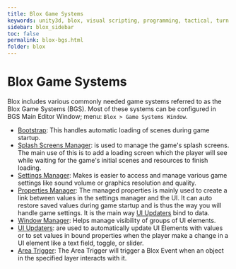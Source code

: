 ```yaml
---
title: Blox Game Systems
keywords: unity3d, blox, visual scripting, programming, tactical, turn based rpg, tbrpg
sidebar: blox_sidebar
toc: false
permalink: blox-bgs.html
folder: blox
---
```


Blox Game Systems
=================

Blox includes various commonly needed game systems referred to as the Blox Game Systems (BGS). Most of these systems can be configured in BGS Main Editor Window; menu: `Blox > Game Systems Window`.

- [Bootstrap](blox-scenes): This handles automatic loading of scenes during game startup.
- [Splash Screens Manager](blox-splash-screens-manager): is used to manage the game's splash screens. The main use of this is to add a loading screen which the player will see while waiting for the game's initial scenes and resources to finish loading.
- [Settings Manager](blox-settings-manager): Makes is easier to access and manage various game settings like sound volume or graphics resolution and quality.
- [Properties Manager](blox-property-manager): The managed properties is mainly used to create a link between values in the settings manager and the UI. It can auto restore saved values during game startup and is thus the way you will handle game settings. It is the main way [UI Updaters](blox-ui-updaters) bind to data.
- [Window Manager](blox-window-manager): Helps manage visibility of groups of UI elements.
- [UI Updaters](blox-ui-updaters): are used to automatically update UI Elements with values or to set values in bound properties when the player make a change in a UI element like a text field, toggle, or slider.
- [Area Trigger](blox-area-trigger): The Area Trigger will trigger a Blox Event when an object in the specified layer interacts with it.

<!--
- [Attribute Definitions](blox-attributes): Provides a way to define and work with attributes or character stats.
- [LoadSave System](#): _TODO: will make it easier to handle saving and restoring game sessions_ 
-->
